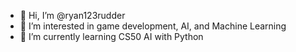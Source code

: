 - 👋 Hi, I’m @ryan123rudder
- 👀 I’m interested in game development, AI, and Machine Learning
- 🌱 I’m currently learning CS50 AI with Python

<!---
ryan123rudder/ryan123rudder is a ✨ special ✨ repository because its `README.md` (this file) appears on your GitHub profile.
You can click the Preview link to take a look at your changes.
--->
